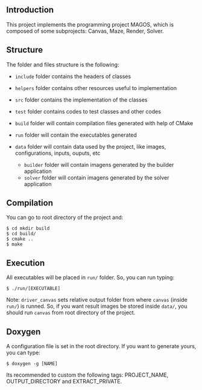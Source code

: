 ## Introduction

This project implements the programming project MAGOS, which is composed of some subprojects: Canvas, Maze, Render, Solver.

## Structure

The folder and files structure is the following:

* `include` folder contains the headers of classes

* `helpers` folder contains other resources useful to implementation

* `src` folder contains the implementation of the classes

* `test` folder contains codes to test classes and other codes

* `build` folder will contain compilation files generated with help of CMake

* `run` folder will contain the executables generated

* `data` folder will contain data used by the project, like images, configurations, inputs, ouputs, etc

	* `builder` folder will contain imagens generated by the builder application
	* `solver` folder will contain imagens generated by the solver application

## Compilation

You can go to root directory of the project and:

```
$ cd mkdir build
$ cd build/
$ cmake ..
$ make
```

## Execution

All executables will be placed in `run/` folder. So, you can run typing:

```
$ ./run/[EXECUTABLE]
```

Note: `driver_canvas` sets relative output folder from where `canvas` (inside `run/`) is runned.
So, if you want result images be stored inside `data/`, you should run `canvas` from root directory
of the project.

## Doxygen

A configuration file is set in the root directory. If you want to generate yours, you can type:

```
$ doxygen -g [NAME]
```

Its recommended to custom the following tags: PROJECT\_NAME, OUTPUT\_DIRECTORY and EXTRACT\_PRIVATE.